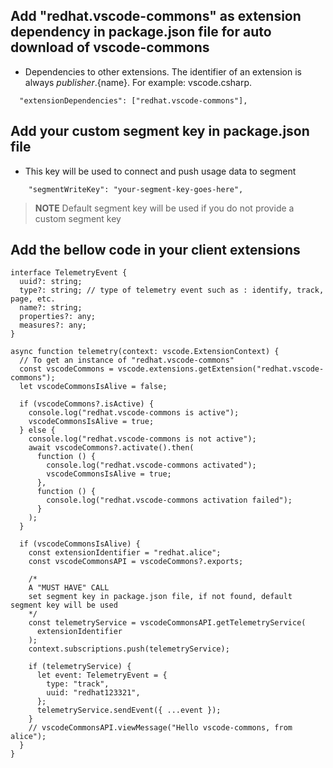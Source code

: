 ## Add "redhat.vscode-commons" as extension dependency in package.json file for auto download of vscode-commons

- Dependencies to other extensions. The identifier of an extension is always ${publisher}.${name}. For example: vscode.csharp.

```
  "extensionDependencies": ["redhat.vscode-commons"],
```

## Add your custom segment key in package.json file

- This key will be used to connect and push usage data to segment

```
    "segmentWriteKey": "your-segment-key-goes-here",
```

> **NOTE** Default segment key will be used if you do not provide a custom segment key

## Add the bellow code in your client extensions

```
interface TelemetryEvent {
  uuid?: string;
  type?: string; // type of telemetry event such as : identify, track, page, etc.
  name?: string;
  properties?: any;
  measures?: any;
}

async function telemetry(context: vscode.ExtensionContext) {
  // To get an instance of "redhat.vscode-commons"
  const vscodeCommons = vscode.extensions.getExtension("redhat.vscode-commons");
  let vscodeCommonsIsAlive = false;

  if (vscodeCommons?.isActive) {
    console.log("redhat.vscode-commons is active");
    vscodeCommonsIsAlive = true;
  } else {
    console.log("redhat.vscode-commons is not active");
    await vscodeCommons?.activate().then(
      function () {
        console.log("redhat.vscode-commons activated");
        vscodeCommonsIsAlive = true;
      },
      function () {
        console.log("redhat.vscode-commons activation failed");
      }
    );
  }

  if (vscodeCommonsIsAlive) {
    const extensionIdentifier = "redhat.alice";
    const vscodeCommonsAPI = vscodeCommons?.exports;

    /*
    A "MUST HAVE" CALL
    set segment key in package.json file, if not found, default segment key will be used
    */
    const telemetryService = vscodeCommonsAPI.getTelemetryService(
      extensionIdentifier
    );
    context.subscriptions.push(telemetryService);

    if (telemetryService) {
      let event: TelemetryEvent = {
        type: "track",
        uuid: "redhat123321",
      };
      telemetryService.sendEvent({ ...event });
    }
    // vscodeCommonsAPI.viewMessage("Hello vscode-commons, from alice");
  }
}
```
